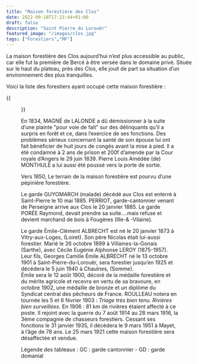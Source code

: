 ```yaml
---
title: "Maison forestière des Clos"
date: 2022-09-18T17:23:44+01:00
draft: false
description: "Saint Pierre du Lorouër"
featured_image: "/images/clos.jpg"
tags: ["Forestiers","MF"]
---
```


La maison forestière des Clos aujourd’hui n’est plus accessible au public,
car elle fut la première de Bercé à être versée dans le domaine privé. 
Située sur le haut du plateau, près des Clos, elle jouit de part sa situation
d’un environnement des plus tranquilles.

Voici la liste des forestiers ayant occupé cette maison forestière :

{{<figure src="/images/articles/clos.jpg" title="Forestiers des Clos ">}}

En 1834, MAGNÉ de LALONDE a dû démissionner à la suite d’une plainte "pour voie de fait" 
sur des délinquants qu’il a surpris en forêt et ce, dans l’exercice de ses fonctions. 
Des problèmes sérieux concernant la santé de son épouse lui ont fait bénéficier de 
huit jours de congés avant la mise à pied. Il a été condamné à 2 ans de prison 
et 200f d’amende par la Cour royale d’Angers le 29 juin 1839. 
Pierre Louis Amédée (de) MONTHULÉ a lui aussi été poussé vers la porte de sortie.

Vers 1850, Le terrain de la maison forestière est pourvu d’une pépinière forestière.

Le garde GUYOMARCH (malade) décédé aux Clos est enterré à Saint-Pierre le 10 mai 1885.
PERRIOT, garde-cantonnier venant de Perseigne arrive aux Clos le 20 janvier 1885.
Le garde PORÉE Raymond, devait prendre sa suite….mais refuse et devient marchand de bois à Fougères (Ille-& -Vilaine). 

Le garde Émile-Clément ALBRECHT est né le 20 janvier 1873 à Vitry-aux-Loges, (Loiret). 
Son père Nicolas était lui-aussi forestier.
Marié le 26 octobre 1899 à Villaines-la-Gonais (Sarthe), avec Cécile Eugénie Alphonse LEROY (1875-1957). 
Leur fils, Georges Camille Émile ALBRECHT né le 13 octobre 1901 à Saint-Pierre-du-Lorouër, 
sera forestier jusqu’en 1925 et décédera le 5 juin 1940 à Chaulnes, (Somme).  
Émile sera le 12 août 1900, décoré de la médaille forestière et du mérite agricole et
recevra en vertu de sa bravoure, en octobre 1902, une médaille de bronze et 
un diplôme du Syndicat central des pêcheurs de France. 
ROULLEAU notera en tournée les 5 et 6 février 1903 : 
*Triage très bien tenu. Rivières bien surveillées.*
En 1906 : 81 km de rivières étaient affecté à ce poste.
Il rejoint avec la guerre du 7 août 1914 au 28 mars 1916, la 3ème compagnie de chasseurs forestiers. 
Cessant ses fonctions le 31 janvier 1935, il décèdera le 9 mars 1951 à Mayet, à l’âge de 78 ans.
Le 25 mars 1921 cette maison forestière sera désaffectée et vendue. 

   Légende des tableaux : GC : garde cantonnier - GD : garde domanial 
